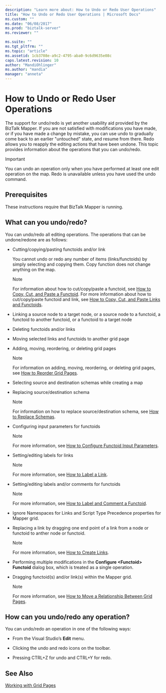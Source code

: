 ```yaml
---
description: "Learn more about: How to Undo or Redo User Operations"
title: "How to Undo or Redo User Operations | Microsoft Docs"
ms.custom: ""
ms.date: "06/08/2017"
ms.prod: "biztalk-server"
ms.reviewer: ""

ms.suite: ""
ms.tgt_pltfrm: ""
ms.topic: "article"
ms.assetid: 1cb3708e-a9c2-4795-aba0-9c6d9635e08c
caps.latest.revision: 10
author: "MandiOhlinger"
ms.author: "mandia"
manager: "anneta"
---
```

# How to Undo or Redo User Operations
The support for undo/redo is yet another usability aid provided by the BizTalk Mapper. If you are not satisfied with modifications you have made, or if you have made a change by mistake, you can use undo to gradually come back to an earlier "untouched" state, and resume from there. Redo allows you to reapply the editing actions that have been undone. This topic provides information about the operations that you can undo/redo.  
  
> [!IMPORTANT]
>  You can undo an operation only when you have performed at least one edit operation on the map. Redo is unavailable unless you have used the undo command.  
  
## Prerequisites  
 These instructions require that BizTalk Mapper is running.  
  
## What can you undo/redo?  
 You can undo/redo all editing operations. The operations that can be undone/redone are as follows:  
  
-   Cutting/copying/pasting functoids and/or link  
  
     You cannot undo or redo any number of items (links/functoids) by simply selecting and copying them. Copy function does not change anything on the map.  
  
    > [!NOTE]
    >  For information about how to cut/copy/paste a functoid, see [How to Copy, Cut, and Paste a Functoid](../core/how-to-copy-cut-and-paste-a-functoid.md). For more information about how to cut/copy/paste functoid and link, see [How to Copy, Cut, and Paste Links and Functoids](../core/how-to-copy-cut-and-paste-links-and-functoids.md).  
  
-   Linking a source node to a target node, or a source node to a functoid, a functoid to another functoid, or a functoid to a target node  
  
-   Deleting functoids and/or links  
  
-   Moving selected links and functoids to another grid page  
  
-   Adding, moving, reordering, or deleting grid pages  
  
    > [!NOTE]
    >  For information on adding, moving, reordering, or deleting grid pages, see [How to Reorder Grid Pages](../core/how-to-reorder-grid-pages.md).  
  
-   Selecting source and destination schemas while creating a map  
  
-   Replacing source/destination schema  
  
    > [!NOTE]
    >  For information on how to replace source/destination schema, see [How to Replace Schemas](../core/how-to-replace-schemas.md).  
  
-   Configuring input parameters for functoids  
  
    > [!NOTE]
    >  For more information, see [How to Configure Functoid Input Parameters](../core/how-to-configure-functoid-input-parameters.md).  
  
-   Setting/editing labels for links  
  
    > [!NOTE]
    >  For more information, see [How to Label a Link](../core/how-to-label-a-link.md).  
  
-   Setting/editing labels and/or comments for functoids  
  
    > [!NOTE]
    >  For more information, see [How to Label and Comment a Functoid](../core/how-to-label-and-comment-a-functoid.md).  
  
-   Ignore Namespaces for Links and Script Type Precedence properties for Mapper grid.  
  
-   Replacing a link by dragging one end point of a link from a node or functoid to anther node or functoid.  
  
    > [!NOTE]
    >  For more information, see [How to Create Links](../core/how-to-create-links.md).  
  
-   Performing multiple modifications in the **Configure \<Functoid\> Functoid** dialog box, which is treated as a single operation.  
  
-   Dragging functoid(s) and/or link(s) within the Mapper grid.  
  
    > [!NOTE]
    >  For more information, see [How to Move a Relationship Between Grid Pages](../core/how-to-move-a-relationship-between-grid-pages.md).  
  
## How can you undo/redo any operation?  
 You can undo/redo an operation in one of the following ways:  
  
-   From the Visual Studio’s **Edit** menu.  
  
-   Clicking the undo and redo icons on the toolbar.  
  
-   Pressing CTRL+Z for undo and CTRL+Y for redo.  
  
## See Also  
 [Working with Grid Pages](../core/working-with-grid-pages.md)
